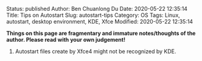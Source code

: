 Status: published
Author: Ben Chuanlong Du
Date: 2020-05-22 12:35:14
Title: Tips on Autostart
Slug: autostart-tips
Category: OS
Tags: Linux, autostart, desktop environment, KDE, Xfce
Modified: 2020-05-22 12:35:14

**Things on this page are fragmentary and immature notes/thoughts of the author. Please read with your own judgement!**
 

1. Autostart files create by Xfce4 might not be recognized by KDE.

